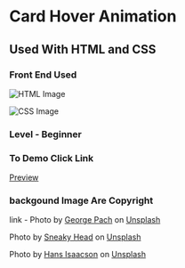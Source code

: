 # Card Hover Animation

## Used With HTML and CSS

### Front End Used

![HTML Image](https://commons.wikimedia.org/wiki/File:HTML5_logo_and_wordmark.svg#/media/File:HTML5_logo_and_wordmark.svg)

![CSS Image](https://commons.wikimedia.org/wiki/File:CSS3_logo_and_wordmark.svg#/media/File:CSS3_logo_and_wordmark.svg)

### Level - Beginner

### To Demo Click Link

<a href=''>Preview</a>

### backgound Image Are Copyright

link -
Photo by <a href="https://unsplash.com/@pach_visuals?utm_source=unsplash&utm_medium=referral&utm_content=creditCopyText">George Pach</a> on <a href="https://unsplash.com/t/nature?utm_source=unsplash&utm_medium=referral&utm_content=creditCopyText">Unsplash</a>
  
Photo by <a href="https://unsplash.com/@sneakyhead?utm_source=unsplash&utm_medium=referral&utm_content=creditCopyText">Sneaky Head</a> on <a href="https://unsplash.com/t/nature?utm_source=unsplash&utm_medium=referral&utm_content=creditCopyText">Unsplash</a>
  
Photo by <a href="https://unsplash.com/@hans_isaacson?utm_source=unsplash&utm_medium=referral&utm_content=creditCopyText">Hans Isaacson</a> on <a href="https://unsplash.com/t/nature?utm_source=unsplash&utm_medium=referral&utm_content=creditCopyText">Unsplash</a>